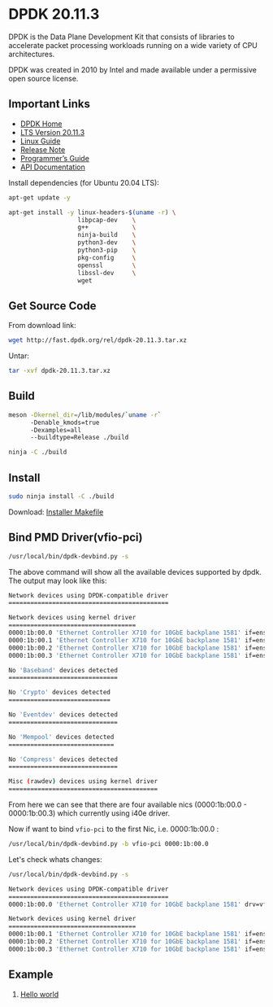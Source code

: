 # DPDK 20.11.3

DPDK is the Data Plane Development Kit that consists of libraries to accelerate packet processing workloads running on a wide variety of CPU architectures.

DPDK was created in 2010 by Intel and made available under a permissive open source license.

## Important Links

- [DPDK Home](https://www.dpdk.org/)
- [LTS Version 20.11.3](http://fast.dpdk.org/rel/dpdk-20.11.3.tar.xz)
- [Linux Guide](http://doc.dpdk.org/guides-20.11/)
- [Release Note](http://doc.dpdk.org/guides/rel_notes/release_20_11.html)
- [Programmer’s Guide](http://doc.dpdk.org/guides-20.11/)
- [API Documentation](http://doc.dpdk.org/api-20.11/)



Install dependencies (for Ubuntu 20.04 LTS):

```bash
apt-get update -y

apt-get install -y linux-headers-$(uname -r) \
                   libpcap-dev    \
                   g++            \
                   ninja-build    \
                   python3-dev    \
                   python3-pip    \
                   pkg-config     \
                   openssl        \
                   libssl-dev     \
                   wget               

```

## Get Source Code

From download link:

```bash
wget http://fast.dpdk.org/rel/dpdk-20.11.3.tar.xz
```

Untar:

```bash
tar -xvf dpdk-20.11.3.tar.xz
```

## Build

```bash
meson -Dkernel_dir=/lib/modules/`uname -r` 
      -Denable_kmods=true 
      -Dexamples=all
      --buildtype=Release ./build

ninja -C ./build
```

## Install

```bash
sudo ninja install -C ./build
```

Download: [Installer Makefile](dpdk.make)



## Bind PMD Driver(vfio-pci)

```bash
/usr/local/bin/dpdk-devbind.py -s
```

The above command will show all the available devices supported by dpdk. The output may look like this:

```bash
Network devices using DPDK-compatible driver
============================================

Network devices using kernel driver
===================================
0000:1b:00.0 'Ethernet Controller X710 for 10GbE backplane 1581' if=ens9f0 drv=i40e unused=vfio-pci
0000:1b:00.1 'Ethernet Controller X710 for 10GbE backplane 1581' if=ens9f1 drv=i40e unused=vfio-pci
0000:1b:00.2 'Ethernet Controller X710 for 10GbE backplane 1581' if=ens9f2 drv=i40e unused=vfio-pci
0000:1b:00.3 'Ethernet Controller X710 for 10GbE backplane 1581' if=ens9f3 drv=i40e unused=vfio-pci

No 'Baseband' devices detected
==============================

No 'Crypto' devices detected
============================

No 'Eventdev' devices detected
==============================

No 'Mempool' devices detected
=============================

No 'Compress' devices detected
==============================

Misc (rawdev) devices using kernel driver
=========================================

```

From here we can see that there are four available nics (0000:1b:00.0 - 0000:1b:00.3) which currently using i40e driver.

Now if want to bind `vfio-pci` to the first Nic, i.e. 0000:1b:00.0 :

```bash
/usr/local/bin/dpdk-devbind.py -b vfio-pci 0000:1b:00.0
```

Let's check whats changes:

```bash
/usr/local/bin/dpdk-devbind.py -s
```

```bash
Network devices using DPDK-compatible driver
============================================
0000:1b:00.0 'Ethernet Controller X710 for 10GbE backplane 1581' drv=vfio-pci unused=i40e

Network devices using kernel driver
===================================
0000:1b:00.1 'Ethernet Controller X710 for 10GbE backplane 1581' if=ens9f1 drv=i40e unused=vfio-pci
0000:1b:00.2 'Ethernet Controller X710 for 10GbE backplane 1581' if=ens9f2 drv=i40e unused=vfio-pci
0000:1b:00.3 'Ethernet Controller X710 for 10GbE backplane 1581' if=ens9f3 drv=i40e unused=vfio-pci
```







## Example

1. [Hello world](hello_world.md)

